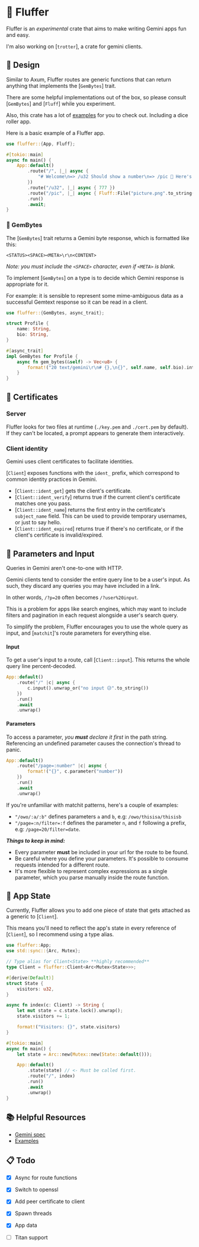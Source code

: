 # 🦊 Fluffer
Fluffer is an *experimental* crate that aims to make writing
Gemini apps fun and easy.

I'm also working on [`trotter`], a crate for gemini clients.

## 🗼 Design
Similar to Axum, Fluffer routes are generic functions that
can return anything that implements the [`GemBytes`] trait.

There are some helpful implementations out of the box, so
please consult [`GemBytes`] and [`Fluff`] while you
experiment.

Also, this crate has a lot of [examples](https://github.com/catb00mer/fluffer/tree/main/examples)
for you to check out. Including a dice roller app.

Here is a basic example of a Fluffer app.

``` rust
use fluffer::{App, Fluff};

#[tokio::main]
async fn main() {
    App::default()
        .route("/", |_| async {
            "# Welcome\n=> /u32 Should show a number\n=> /pic 🦊 Here's a cool picture!"
        })
        .route("/u32", |_| async { 777 })
        .route("/pic", |_| async { Fluff::File("picture.png".to_string()) })
        .run()
        .await;
}
```

### 💎 GemBytes
The [`GemBytes`] trait returns a Gemini byte response, which
is formatted like this:

``` text
<STATUS><SPACE><META>\r\n<CONTENT>
```

*Note: you must include the `<SPACE>` character, even if
`<META>` is blank.*

To implement [`GemBytes`] on a type is to decide which
Gemini response is appropriate for it.

For example: it is sensible to represent some mime-ambiguous
data as a successful Gemtext response so it can be read in a
client.

``` rust
use fluffer::{GemBytes, async_trait};

struct Profile {
    name: String,
    bio: String,
}

#[async_trait]
impl GemBytes for Profile {
    async fn gem_bytes(&self) -> Vec<u8> {
        format!("20 text/gemini\r\n# {},\n{}", self.name, self.bio).into_bytes()
    }
}
```

## 📜 Certificates

### Server
Fluffer looks for two files at runtime (`./key.pem` and
`./cert.pem` by default). If they can't be located, a prompt
appears to generate them interactively.

### Client identity
Gemini uses client certificates to facilitate identities.

[`Client`] exposes functions with the `ident_` prefix,
which correspond to common identity practices in Gemini.

* [`Client::ident_get`] gets the client's certificate.
* [`Client::ident_verify`] returns true if the current
  client's certificate matches one you pass.
* [`Client::ident_name`] returns the first entry in the
  certificate's `subject_name` field. This can be used to
  provide temporary usernames, or just to say hello.
* [`Client::ident_expired`] returns true if there's no
  certificate, or if the client's certificate is
  invalid/expired.

## 🥴 Parameters and Input
Queries in Gemini aren't one-to-one with HTTP.

Gemini clients tend to consider the entire query line to be
a user's input. As such, they discard any queries you may
have included in a link.

In other words, `/?p=20` often becomes `/?user%20input`.

This is a problem for apps like search engines, which may
want to include filters and pagination in each request
alongside a user's search query.

To simplify the problem, Fluffer encourages you to use the
whole query as input, and [`matchit`]'s route parameters for
everything else.

#### Input
To get a user's input to a route, call [`Client::input`].
This returns the whole query line percent-decoded.

``` rust
App::default()
    .route("/" |c| async {
        c.input().unwrap_or("no input 😥".to_string())
    })
    .run()
    .await
    .unwrap()
```

#### Parameters
To access a parameter, *you **must** declare it first* in
the path string. Referencing an undefined parameter causes
the connection's thread to panic.

``` rust
App::default()
    .route("/page=:number" |c| async {
        format!("{}", c.parameter("number"))
    })
    .run()
    .await
    .unwrap()
```

If you're unfamiliar with matchit patterns, here's a couple
of examples:

- `"/owo/:a/:b"` defines parameters `a` and `b`, e.g: `/owo/thisisa/thisisb`
- `"/page=:n/filter=:f` defines the parameter `n`, and `f`
  following a prefix, e.g: `/page=20/filter=date`.

***Things to keep in mind:***

- Every parameter **must** be included in your url for the
  route to be found.
- Be careful where you define your parameters. It's possible
  to consume requests intended for a different route.
- It's more flexible to represent complex expressions as a
  single parameter, which you parse manually inside the
  route function.

## 🏃 App State
Currently, Fluffer allows you to add one piece of state that
gets attached as a generic to [`Client`].

This means you'll need to reflect the app's state in every
reference of [`Client`], so I recommend using a type alias.

``` rust
use fluffer::App;
use std::sync::{Arc, Mutex};

// Type alias for Client<State> **highly recommended**
type Client = fluffer::Client<Arc<Mutex<State>>>;

#[derive(Default)]
struct State {
    visitors: u32,
}

async fn index(c: Client) -> String {
    let mut state = c.state.lock().unwrap();
    state.visitors += 1;

    format!("Visitors: {}", state.visitors)
}

#[tokio::main]
async fn main() {
    let state = Arc::new(Mutex::new(State::default()));

    App::default()
        .state(state) // <- Must be called first.
        .route("/", index)
        .run()
        .await
        .unwrap()
}
```

## 📚 Helpful Resources
* [Gemini spec](https://gemini.circumlunar.space/docs/specification.gmi)
* [Examples](https://github.com/catb00mer/fluffer/tree/main/examples)

## 📋 Todo
* [X] Async for route functions
* [X] Switch to openssl
* [X] Add peer certificate to client
* [X] Spawn threads
* [X] App data
* [ ] Titan support

